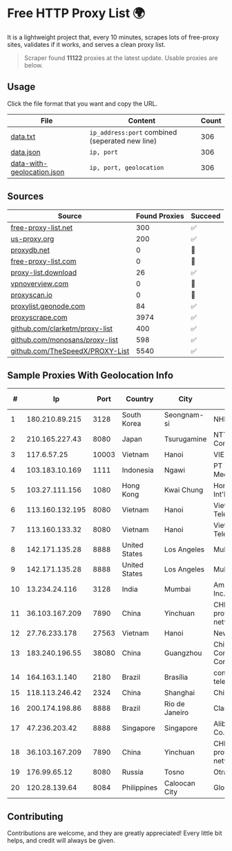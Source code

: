 
# Free HTTP Proxy List 🌍

It is a lightweight project that, every 10 minutes, scrapes lots of free-proxy sites, validates if it works, and serves a clean proxy list.


> Scraper found **11122** proxies at the latest update. Usable proxies are below.

## Usage

Click the file format that you want and copy the URL.


|File|Content|Count|
|----|-------|-----|
|[data.txt](https://raw.githubusercontent.com/themiralay/Proxy-List-World/master/data.txt)|`ip_address:port` combined (seperated new line)|306|
|[data.json](https://raw.githubusercontent.com/themiralay/Proxy-List-World/master/data.json)|`ip, port`|306|
|[data-with-geolocation.json](https://raw.githubusercontent.com/themiralay/Proxy-List-World/master/data-with-geolocation.json)|`ip, port, geolocation`|306|

## Sources

|Source|Found Proxies|Succeed|
|------|-------------|-------|
|[free-proxy-list.net](https://free-proxy-list.net)|300|✅|
|[us-proxy.org](https://www.us-proxy.org)|200|✅|
|[proxydb.net](http://proxydb.net)|0|🚫|
|[free-proxy-list.com](https://free-proxy-list.com/?page=&port=&type%5B%5D=http&type%5B%5D=https&up_time=0&search=Search)|0|🚫|
|[proxy-list.download](https://www.proxy-list.download/HTTP)|26|✅|
|[vpnoverview.com](https://vpnoverview.com/privacy/anonymous-browsing/free-proxy-servers)|0|🚫|
|[proxyscan.io](https://www.proxyscan.io)|0|🚫|
|[proxylist.geonode.com](https://proxylist.geonode.com/api/proxy-list?limit=300&page=1&sort_by=lastChecked&sort_type=desc&protocols=http,https)|84|✅|
|[proxyscrape.com](https://api.proxyscrape.com/v2/?request=displayproxies&protocol=http&timeout=10000&country=all&ssl=all&anonymity=all)|3974|✅|
|[github.com/clarketm/proxy-list](https://raw.githubusercontent.com/clarketm/proxy-list/master/proxy-list-raw.txt)|400|✅|
|[github.com/monosans/proxy-list](https://raw.githubusercontent.com/monosans/proxy-list/main/proxies/http.txt)|598|✅|
|[github.com/TheSpeedX/PROXY-List](https://raw.githubusercontent.com/TheSpeedX/PROXY-List/master/http.txt)|5540|✅|


## Sample Proxies With Geolocation Info

|#|Ip|Port|Country|City|Internet Service Provider|
|-|--|----|-------|----|-------------------------|
|1|180.210.89.215|3128|South Korea|Seongnam-si|NHNCLOUD|
|2|210.165.227.43|8080|Japan|Tsurugamine|NTT PC Communications, Inc.|
|3|117.6.57.25|10003|Vietnam|Hanoi|VIETTEL|
|4|103.183.10.169|1111|Indonesia|Ngawi|PT Yasmin Amanah Media|
|5|103.27.111.156|1080|Hong Kong|Kwai Chung|Hong Kong San Ai Net Int'l Limited|
|6|113.160.132.195|8080|Vietnam|Hanoi|VietNam Post and Telecom Corporation|
|7|113.160.133.32|8080|Vietnam|Hanoi|VietNam Post and Telecom Corporation|
|8|142.171.135.28|8888|United States|Los Angeles|Multacom Corporation|
|9|142.171.135.28|8888|United States|Los Angeles|Multacom Corporation|
|10|13.234.24.116|3128|India|Mumbai|Amazon Technologies Inc.|
|11|36.103.167.209|7890|China|Yinchuan|CHINANET NINGXIA province ZHONGWEI IDC network|
|12|27.76.233.178|27563|Vietnam|Hanoi|Newass2011xDSLHCMC|
|13|183.240.196.55|38080|China|Guangzhou|China Mobile Communications Corporation|
|14|164.163.1.140|2180|Brazil|Brasília|connectx serviços de telecomunicações ltda|
|15|118.113.246.42|2324|China|Shanghai|Chinanet|
|16|200.174.198.86|8888|Brazil|Rio de Janeiro|Claro S.A|
|17|47.236.203.42|8888|Singapore|Singapore|Alibaba (US) Technology Co., Ltd.|
|18|36.103.167.209|7890|China|Yinchuan|CHINANET NINGXIA province ZHONGWEI IDC network|
|19|176.99.65.12|8080|Russia|Tosno|OtradnoeNet Ltd|
|20|120.28.139.64|8084|Philippines|Caloocan City|Globe Telecom|



## Contributing

Contributions are welcome, and they are greatly appreciated! Every
little bit helps, and credit will always be given.

